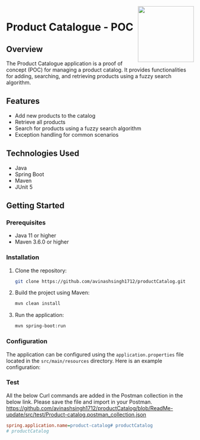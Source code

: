 <img src="./.github/logo.png" align="right" height="150" width="150">

# Product Catalogue - POC

## Overview

The Product Catalogue application is a proof of concept (POC) for managing a product catalog. It provides functionalities for adding, searching, and retrieving products using a fuzzy search algorithm.

## Features

- Add new products to the catalog
- Retrieve all products
- Search for products using a fuzzy search algorithm
- Exception handling for common scenarios

## Technologies Used

- Java
- Spring Boot
- Maven
- JUnit 5

## Getting Started

### Prerequisites

- Java 11 or higher
- Maven 3.6.0 or higher

### Installation

1. Clone the repository:
    ```sh
    git clone https://github.com/avinashsingh1712/productCatalog.git
    ```

2. Build the project using Maven:
    ```sh
    mvn clean install
    ```

3. Run the application:
    ```sh
    mvn spring-boot:run
    ```

### Configuration

The application can be configured using the `application.properties` file located in the `src/main/resources` directory. Here is an example configuration:

### Test
All the below Curl commands are added in the Postman collection in the below link. Please save the file and import in your Postman.
https://github.com/avinashsingh1712/productCatalog/blob/ReadMe-update/src/test/Product-catalog.postman_collection.json

```ini
spring.application.name=product-catalog# productCatalog
# productCatalog

